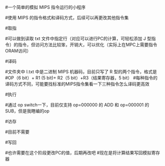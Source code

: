 #一个简单的模拟 MIPS 指令运行的小程序

#使用 MIPS 的指令格式和译码方式，后续可以再更改其他指令集

#取指

#可以做到读取 txt 文件中指定行（对应可以进行PC的计算，可轻松添加 J 型指令）的指令，但访问方法比较笨，开销大，可以优化（实际上在MPC上需要指令ORAM访问）


#译码

#文件夹中 I.txt 中是二进制 MIPS 机器码，目前只写了 R 型的两个指令，格式是
#OP（6 bit）+ R1 (5 bit)+ R2（5 bit）+R3（结果寄存器，5 bit）
#每种指令的译码方式不同，可能要找标准的MIPS指令集看一下三种指令怎么译码更高效


#执行

#通过 op switch一下，目前仅支持 op=000000 的 ADD 和 op=000001 的 SUB，但是我瞎编的op


#访存

#目前不需要


#写回

#也许需要在这个阶段更改PC的值，后期再改吧
#现在是将计算结果写回模拟寄存器


